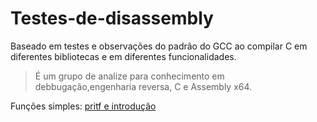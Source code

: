 # Testes-de-disassembly
Baseado em testes e observações do padrão do GCC ao compilar C em diferentes bibliotecas e em diferentes funcionalidades.
> É um grupo de analize para conhecimento em debbugação,engenharia reversa, C e Assembly x64.

Funções simples:
[pritf e introdução](https://github.com/Jul10l1r4/Testes-de-disassembly/tree/master/printf)

